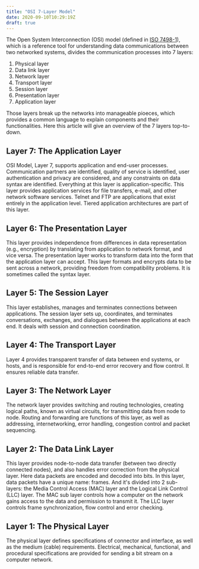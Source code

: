 ```yaml
---
title: "OSI 7-Layer Model"
date: 2020-09-10T10:29:19Z
draft: true
---
```


The Open System Interconnection (OSI) model (defined in [ISO 7498-1](https://www.iso.org/standard/20269.html)), which is a reference tool for understanding data communications between two networked systems, divides the communication processes into 7 layers:
1. Physical layer
2. Data link layer
3. Network layer
4. Transport layer
5. Session layer
6. Presentation layer
7. Application layer  

Those layers break up the networks into manageable pioeces, which provides a common language to explain components and their functionalities. Here this article will give an overview of the 7 layers top-to-down.  

## Layer 7: The Application Layer
OSI Model, Layer 7, supports application and end-user processes. Communication partners are identified, quality of service is identified, user authentication and privacy are considered, and any constraints on data syntax are identified. Everything at this layer is application-specific. This layer provides application services for file transfers, e-mail, and other network software services. Telnet and FTP are applications that exist entirely in the application level. Tiered application architectures are part of this layer.

## Layer 6: The Presentation Layer
This layer provides independence from differences in data representation (e.g., encryption) by translating from application to network format, and vice versa. The presentation layer works to transform data into the form that the application layer can accept. This layer formats and encrypts data to be sent across a network, providing freedom from compatibility problems. It is sometimes called the syntax layer.

## Layer 5: The Session Layer
This layer establishes, manages and terminates connections between applications. The session layer sets up, coordinates, and terminates conversations, exchanges, and dialogues between the applications at each end. It deals with session and connection coordination.

## Layer 4: The Transport Layer
Layer 4 provides transparent transfer of data between end systems, or hosts, and is responsible for end-to-end error recovery and flow control. It ensures reliable data transfer.

## Layer 3: The Network Layer
The network layer provides switching and routing technologies, creating logical paths, known as virtual circuits, for transmitting data from node to node. Routing and forwarding are functions of this layer, as well as addressing, internetworking, error handling, congestion control and packet sequencing.

## Layer 2: The Data Link Layer
This layer provides node-to-node data transfer (between two directly connected nodes), and also handles error correction from the physical layer. Here data packets are encoded and decoded into bits. In this layer, data packets have a unique name: frames. And it's divided into 2 sub-layers: the Media Control Access (MAC) layer and the Logical Link Control (LLC) layer. The MAC sub layer controls how a computer on the network gains access to the data and permission to transmit it. The LLC layer controls frame synchronization, flow control and error checking.

## Layer 1: The Physical Layer
The physical layer defines specifications of connector and interface, as well as the medium (cable) requirements. Electrical, mechanical, functional, and procedural specifications are provided for sending a bit stream on a computer network.  
